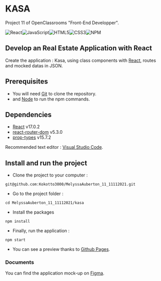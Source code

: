# KASA

Project 11 of OpenClassrooms "Front-End Developper".

![React](https://img.shields.io/badge/react-%2320232a.svg?style=for-the-badge&logo=react&logoColor=%2361DAFB)![JavaScript](https://img.shields.io/badge/javascript-%23323330.svg?style=for-the-badge&logo=javascript&logoColor=%23F7DF1E)![HTML5](https://img.shields.io/badge/html5-%23E34F26.svg?style=for-the-badge&logo=html5&logoColor=white)![CSS3](https://img.shields.io/badge/css3-%231572B6.svg?style=for-the-badge&logo=css3&logoColor=white)![NPM](https://img.shields.io/badge/NPM-%23000000.svg?style=for-the-badge&logo=npm&logoColor=white)


## Develop an Real Estate Application with React

Create the application : Kasa, using class components with [React](https://fr.reactjs.org/), routes and mocked datas in JSON.

## Prerequisites

- You will need [Git](https://git-scm.com/) to clone the repository.
- and [Node](https://nodejs.org/en/) to run the npm commands.

## Dependencies

- [React](https://www.npmjs.com/package/react) v17.0.2
- [react-router-dom](https://www.npmjs.com/package/react-router-dom) v5.3.0
- [prop-types](https://www.npmjs.com/package/prop-types) v15.7.2

Recommended text editor : [Visual Studio Code](https://code.visualstudio.com).

## Install and run the project

- Clone the project to your computer :

`git@github.com:Kokotto3000/MelyssaAuberton_11_11112021.git`

- Go to the project folder :

`cd MelyssaAuberton_11_11112021/kasa`

- Install the packages

`npm install`

- Finally, run the application :

`npm start`

- You can see a preview thanks to [Github Pages](https://kokotto3000.github.io/MelyssaAuberton_11_11112021/).

### Documents

You can find the application mock-up on [Figma](https://www.figma.com/file/bAnXDNqRKCRRP8mY2gcb5p/UI-Design-Kasa-FR?node-id=0%3A1).